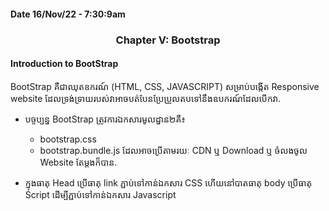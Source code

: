 #### Date 16/Nov/22 - 7:30:9am 

### <center> Chapter V: Bootstrap </center>

#### Introduction to BootStrap

BootStrap គឺជាឈុតឧករណ៍ (HTML, CSS, JAVASCRIPT) សម្រាប់បង្កើត Responsive website ដែលទ្រង់ទ្រាយរបស់វាអាចបត់បែនប្រែប្រួលតបទៅនឹងឧបករណ៍ដែលបើកវា.

+ បច្ចប្បន្ន BootStrap ត្រូវការឯកសារមូលដ្នាន២គឺ៖
    - bootstrap.css
    - bootstrap.bundle.js
    ដែលអាចប្រើតាមរយៈ CDN ឬ Download ឬ ចំលងចូល Website តែម្តងក៏បាន.

+ ក្នុងធាតុ Head ប្រើធាតុ link ភ្ជាប់ទៅកាន់ឯកសារ CSS ហើយនៅបាតធាតុ body ប្រើធាតុ Script ដើម្បីភ្ជាប់ទៅកាន់ឯកសារ Javascript
